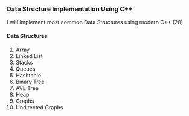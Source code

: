 ### Data Structure Implementation Using C++

I will implement most common Data Structures using modern C++ (20)

#### Data Structures
1. Array
2. Linked List
3. Stacks
3. Queues
4. Hashtable
5. Binary Tree
6. AVL Tree 
7. Heap
8. Graphs
9. Undirected Graphs


